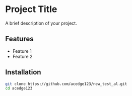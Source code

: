 # Project Title
A brief description of your project.

## Features
- Feature 1
- Feature 2

## Installation
```bash
git clone https://github.com/acedge123/new_test_al.git
cd acedge123
